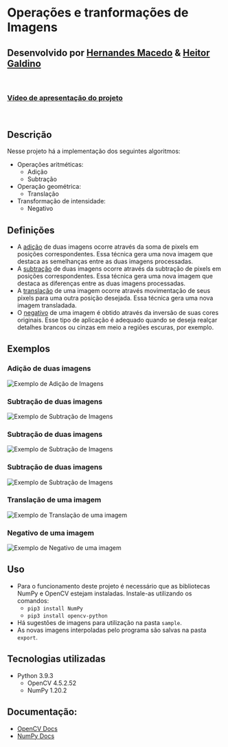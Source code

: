 # Operações e tranformações de Imagens

## Desenvolvido por [Hernandes Macedo](https://github.com/hernandesmacedo) & [Heitor Galdino](https://github.com/h80r)
  &nbsp;
### [Vídeo de apresentação do projeto](https://youtu.be/Z4o573TguxU)
  &nbsp;

## Descrição
Nesse projeto há a implementação dos seguintes algoritmos:
* Operações aritméticas:
  * Adição
  * Subtração
* Operação geométrica:
  * Translação
* Transformação de intensidade:
  * Negativo

## Definições
* A <ins>adição</ins> de duas imagens ocorre através da soma de pixels em posições correspondentes. Essa técnica gera uma nova imagem que destaca as semelhanças entre as duas imagens processadas.
* A <ins>subtração</ins> de duas imagens ocorre através da subtração de pixels em posições correspondentes. Essa técnica gera uma nova imagem que destaca as diferenças entre as duas imagens processadas.
* A <ins>translação</ins> de uma imagem ocorre através movimentação de seus pixels para uma outra posição desejada. Essa técnica gera uma nova imagem transladada.
* O <ins>negativo</ins> de uma imagem é obtido através da inversão de suas cores originais. Esse tipo de aplicação é adequado quando se deseja realçar detalhes brancos ou cinzas em meio a regiões escuras, por exemplo.

## Exemplos

  ### Adição de duas imagens
  ![Exemplo de Adição de Imagens](https://lh3.googleusercontent.com/Y5mw8_NW02wbXnYw1gP29gU4Qrfxcq_F9pM8RC0DuPcLeFvmYd_oMkOfzPZ35PIt93kVTJtd7wSIWwG63xmMeYUdhRSw1r8zelXuIpVNzOT3HaCtdqFDCtLXyYq4-KiOusUSjbStT6VdJYuk-QaLuTykCvW22XYEGJyOkxIj1oF_omOEcAGaHNTd0kTz4vkMmd7buU5RFuYVQal7TT-V0kU2BaKRosKDv9x6tDivLTdCAbYpGAMFWabNkV_zS-YmjrM0ZEg6ZPyiQcwsOg5Y_g1e5FdCsZnu7aUKqYN0ENWwq0WoZu4b7zWTci8GYsjo2z-vYpYYn-Ra6FTz6mgdZEZ07Tp0zKOQo0Fiug9lfVarlIKDAmqcYnTWUBZOhj6fCXCnV-fZrTC4cam0WvqyBYY2n7dsdA5l0SGvG2dkpu8fY2a3UwSnzXFauPPvVzz8mr2ldvig4z-5MPvL2A7FLwKabAiEyOcQw10i8uqkiv_xUtDGkCLb3Z3HAANi7IyKaOtaamqchR62Wd3Ev_iaS7gCecpvRfbWRxj_UAFYv1Osj2igN3UHXpykKb2QqqCC6ljV7PxPBNx6GZB0GnxyE_HPWPePjiE6RKlIAJn03ctpdBrNX7I6wFw9DwTJS17nC4VNeEpiMef4i6HbdBaC61_bsIkXk4hQoaV6X77bUcosOMBxhk0uFVnE4vei_TvP05csIGXmBY7TQgyxy5bfwu8=w1368-h432-no?authuser=0)
  ### Subtração de duas imagens
  ![Exemplo de Subtração de Imagens](https://lh3.googleusercontent.com/eZSU-ZHzWdglfbazlliEdaFEPul2iBfOWL5bl4udwcB-dx9SvrPTgBiifaM-8qsmaA5DWPFkTo8ryfozNDAgI9dxVTpcOx6URqfh5W09DVOIqe3NcpfeKRocUbPCeQyVVImslS7qg7gSUEh8JZ52lVr17DO8LwBBguQn-o1AKewuTAAbOhgcG_IS1wqerb1iDH_ExTCaAD6yGGD-qkGpewxg0tnhM53p4S-Ff1X8K7Y-D3dK-j8qzibi5GzPiwzo4_FkxeXp7FuqdUvZtoTBdV2CPr2zJGpB62Xpsnspud6ZOobyFkHP4BarFzC6FoaGEz9-Z-A6amRkOtk-iJqzkvnbLyBJz-WgOsqvD6_9iy6t2po_VF2Abs93uKvRUfZGz-7gD9fs3mixhN6ec8XAz4Kq_Caw_WS2UjkcdntDQ4paObj-hbiJNn2pRprhOTnoYEIWUgFeVUbRo0L5TsYFIYlH00-uOX1uL5nv1vEcsAzEHylEOIzisyn3IF9S-EFkEO7Afqm03SRwgbulKRdVjoDlCEXfPH9zqXuenz0oltr69GW2PH_Ap0gRqZozAzI7DBZyUi5B1EPccqvERJ3BWwRxtxJzCvx5sMc1-FkOUziau-u5TA269nQg5ssbSMWRLzBwMqK-NtJ2StJ1_t1mnaPFB3426j95WjHb9Nnn_L8MeF0tJyZIgWm18BoOR5JCw-QCzEWOwyyehFgUWc5kDcE=w942-h297-no?authuser=0)
  ### Subtração de duas imagens
  ![Exemplo de Subtração de Imagens](https://lh3.googleusercontent.com/G-UAMMjrG9awsppRTcmeITtwEAPnB3fyRrjpkjqQpJeM2sic6BPchyQbXe6kjNj02ztu-457Wljuhoh4otdwW-8D2Erc078_WMF5mhyRkK2JeKSxPvomRurk5W2scG7ts1hXE7rbetEj-Ays8zbVTVL9VycKsNPDjnq_KaWbDejYHY5cLpZdp5fsNWezVVwQ5fVa0d0jZmqYJCxKbWcpSe-J8uV-NWxcabWHkHL_EDEjdxSiKWdCTKy9RBHAksKWjw5MURTJwJsi1TjOkULoSAGtaaa7UG89ym36ewyfA_vc1nFSl_OnuuWw_0P1XaEEK4RIm5DOkwxzdgJ1wtXeuCxCuZdF559NM5aGZEev0zGzN4iinCMVXwKZcuv7AQNDYns-c0iuuFS0bl4W8-cmbkNmb8CLeYzrxYp0pQmSdfrMXW31Dwyd7TDxPyBvTOgyoVBDMnPgcS5q-vz7oXf_hfXP-5dfAqfLs8-o7ZLgHoliDaQGceWliKOpu6fMqOvKThAbiZoRcxgv9H4YjSjoCUZ94w7ORih1j4irjeUIWHaA-YQty8YP1wafqt9D26hpBgVdxmVKd0W4d8iagFG10lH9dg2yIxFBYCG3ZnK3Kstcyys3baCxBJINse40U3ETXo8KX1oN7lf3hILPcHSJ9uHynMuQklBzJDx2sv2C5QJS_NXUY13ti7G_knJ3DM-tSGwhuTf5_All_RrieRR1CAU=w1920-h628-no?authuser=0)
  ### Subtração de duas imagens
  ![Exemplo de Subtração de Imagens](https://lh3.googleusercontent.com/n2g3-wlRU7FShwi1MCRcrOHRvMPo4hmZXJzjEQV6OAPH5B877P7j41_iqCuiR8XMuAISl0jLR2idcESYSQUqpET40caoIQB2Ayv6CtE1ADcPGDiWroxks6qmyIJ9iE6tvafm8Is1q6Xo-cdpFq0R1x48Uh6-sAn5lIkmOHRACebaQGVSjLjL_AM9W7Ou8BXmUdhz4Oj93KPuyedIMt8kx_SXNtAzjRV5R86rRJSG970ZjImqTp9N9e8Bio6LwqYwteNMjfd3aULzI_dHNFaPELzAawvJ_wHFWR_V5lNL30ulu_6-HVwn6Dskg25MjCiRDe0hYiTd_YcEoIXg0wTcpUW8YohmiiYada3mHZ_t2fJdpqreIqtiihP85_M1GmYerj6bezNgngvTfTtkxs_fQPixn7qS9lFL65c4fruEE5RnC1YyyHxLUDi7IInVXTkq4eiiI7ftUMz5ipiteWIVmyoHP1k7glBJZnVgNW05E533WAXFBv3kcwLTvAfQ_wvvo3ixJihy2W0IqJpEuj9UvlhpHp2Dm8nyjkDEtXa0bgSQKrdupdJcPyg-e_vE7S-06KGMnJz0cBWN3iTAc3iNGAqWV37Ev5GlQvw1hgzPLh4-brGsiZo57vX3Z-2ojuf2Nfnga7TI65N6YkYrymiAV-BGGPrnTkcBVYbTGhau-m0fcn7HANMiaehiyPpNB7ltYuKvy4seer1qHSCQAhVETiw=w1052-h241-no?authuser=0)

  ### Translação de uma imagem
  ![Exemplo de Translação de uma imagem](https://lh3.googleusercontent.com/TertKQnI5faiuC3cttgGSdZPeebEqk6L67guYI2Ta3pmKBRCUR9TaA2ZIu1Q9SXpo171uoZdJ57VzE_-yI-OmTDhcIzHuHe1zo8bcqYWGVQy63BMz1vSACkNggyPx-2FXzrfvmT9IrCiFt7ZTbJGxX23G8joc4NE3oHSpESMahl6VGouPhFA3YmzG3mcV_RSXW9pC7_nUIGuZ4dLTLERMkK-jiuQDbUT42AwirKGGDT-aTBjGHlWmD0YGwdF5M7KJWE2e61H2QFsRU1FvXS6DjlDcbFctQ8GaxsDak9JNDXVCwtDtbn3RKHSq00mkQLKdK7I_UKBBQacShuTXoz6qvJmFnQ5igBIq7NmuGaBWtvwPCOZ6Oi5-imCFTyNliP42rpHswpf03Vg6NhdICsVP84JpCikJWsBJibtkIK8bF41OSbTqzffH6sx9T2gN0jKh7dzBog7jUyPerR6P5rj3PO7KMxZn1hVZqKRrxtG_bXZtLU6eCol4AfhGE8ZcjyUG5BW4zPqzWpu1ih3SHSTnHhqvE1k5ESFnPEfJryJP-DrsOFpV53LTxBFbtu9pK14YLwCM6s71srAZn2ICfktl49tJhAKW9drvuye1gjaAiASKiqoxYrbDRTMPAQjLSspy-ze5_lKasN7hNoACgUOqbGlf9fq3L2RAqxTd2kHPi_V4Rfk2qL1Ix71qy_koWCRoucNPrA1WlVvivcFNUOSjqs=w565-h275-no?authuser=0)
  ### Negativo de uma imagem
  ![Exemplo de Negativo de uma imagem](https://lh3.googleusercontent.com/tUJYeO3anJDnrHk3V8MDi1oyblHvmMeQnmpSBdE3bMAaEPnJTGfBD2kzEMiHl8O-r8CrCEWBW-XEjm01PJuixolsgTLIsZSz2HaJ3D4r5BaLauZi6Uxn3sUlKRYHICjG3dbiPvQUsqVTEd5CtuUkBkFd1jQ1RjoAucR55WI5bAT18LuWXr5gQ6voDblF9wnnJVn1fPEB_DwdnMwxPvCDGvbOdx-Eq4Wyu6GvKvm2bcnUxAzbouE9msyIJCraoWY7pKUOIc1mkIo3vk6GmmhHaNdAhgBdTeis5F4swL3Rez_7Fk1xumdE2zYz-YYn7yI5kyg_dL7DBO8R8K2nyykHsmNVQdhcTTuaaAUqtKDjCAGXqTR74ILveS4h83PKhkIglG9AHKN6HDgmRKzjJYKt5I2Ql13r_8UPk_AXLgapgu-FgqWwEksz_8SgREHkfMcaNK5litJlYn61DqgqX4csQzaBjhkm0GQCtUWXsB02BsyEtie9Cf68b55ipxV8QtJ8Y2qzts1-Lhu5iqn4l6OH3gaALT1XViN5tp7aeOhGYa-Spt8XP06PeoXSfph-VpbKMfHcNzS1SM3yF0Fd7Fa5PM5jVr4G1FJVkv1tYcv9JHOlANdMUiJUmAW3kKpO2W41rQ8O4Wt87hU0a8r_m3cxqndJJqXrznEYIHii8j_Wu4shsQz8KrydXhHtEzIhwrU_HObaugOum8xCaKCKW885hbo=w508-h303-no?authuser=0)

## Uso
* Para o funcionamento deste projeto é necessário que as bibliotecas NumPy e OpenCV estejam instaladas. Instale-as utilizando os comandos:
  * `pip3 install NumPy`
  * `pip3 install opencv-python`
* Há sugestões de imagens para utilização na pasta `sample`.
* As novas imagens interpoladas pelo programa são salvas na pasta `export`.

## Tecnologias utilizadas
* Python 3.9.3
  * OpenCV 4.5.2.52
  * NumPy 1.20.2

## Documentação:
* [OpenCV Docs](https://docs.opencv.org/master/d6/d00/tutorial_py_root.html)
* [NumPy Docs](https://numpy.org/doc/)